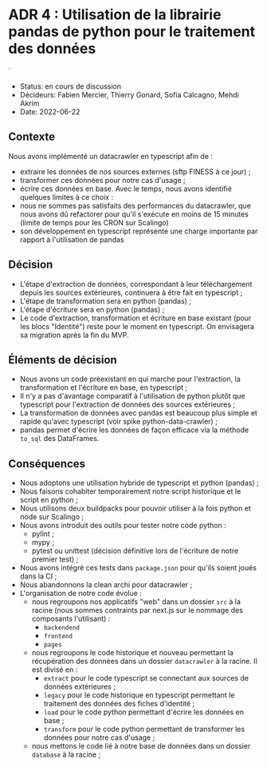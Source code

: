 # ADR 4 : Utilisation de la librairie pandas de python pour le traitement des données
`
* Status: en cours de discussion
* Décideurs: Fabien Mercier, Thierry Gonard, Sofía Calcagno, Mehdi Akrim
* Date: 2022-06-22

## Contexte

Nous avons implémenté un datacrawler en typescript afin de :
- extraire les données de nos sources externes (sftp FINESS à ce jour) ;
- transformer ces données pour notre cas d'usage ;
- écrire ces données en base.
Avec le temps, nous avons identifié quelques limites à ce choix :
- nous ne sommes pas satisfaits des performances du datacrawler, que nous avons dû refactorer pour qu'il s'exécute en moins de 15 minutes (limite de temps pour les CRON sur Scalingo)
- son développement en typescript représente une charge importante par rapport à l'utilisation de pandas

## Décision

- L'étape d'extraction de données, correspondant à leur téléchargement depuis les sources extérieures, continuera à être fait en typescript ;
- L'étape de transformation sera en python (pandas) ;
- L'étape d'écriture sera en python (pandas) ;
- Le code d'extraction, transformation et écriture en base existant (pour les blocs "Identité") reste pour le moment en typescript. On envisagera sa migration après la fin du MVP.

## Éléments de décision

- Nous avons un code préexistant en qui marche pour l'extraction, la transformation et l'écriture en base, en typescript ;
- Il n'y a pas d'avantage comparatif à l'utilisation de python plutôt que typescript pour l'extraction de données des sources extérieures ;
- La transformation de données avec pandas est beaucoup plus simple et rapide qu'avec typescript (voir spike python-data-crawler) ;
- pandas permet d'écrire les données de façon efficace via la méthode `to_sql` des DataFrames.

## Conséquences

- Nous adoptons une utilisation hybride de typescript et python (pandas) ;
- Nous faisons cohabiter temporairement notre script historique et le script en python ;
- Nous utilisons deux buildpacks pour pouvoir utiliser à la fois python et node sur Scalingo ;
- Nous avons introduit des outils pour tester notre code python :
  - pylint ;
  - mypy ;
  - pytest ou unittest (décision définitive lors de l'écriture de notre premier test) ;
- Nous avons intégré ces tests dans `package.json` pour qu'ils soient joués dans la CI ;
- Nous abandonnons la clean archi pour datacrawler ;
- L'organisation de notre code évolue :
  - nous regroupons nos applicatifs "web" dans un dossier `src` à la racine (nous sommes contraints par next.js sur le nommage des composants l'utilisant) :
    - `backendend`
    - `frontend`
    - `pages`
  - nous regroupons le code historique et nouveau permettant la récupération des données dans un dossier `datacrawler` à la racine. Il est divisé en :
    - `extract` pour le code typescript se connectant aux sources de données extérieures ;
    - `legacy` pour le code historique en typescript permettant le traitement des données des fiches d'identité ;
    - `load` pour le code python permettant d'écrire les données en base ;
    - `transform` pour le code python permettant de transformer les données pour notre cas d'usage ;
  - nous mettons le code lié à notre base de données dans un dossier `database` à la racine ;
